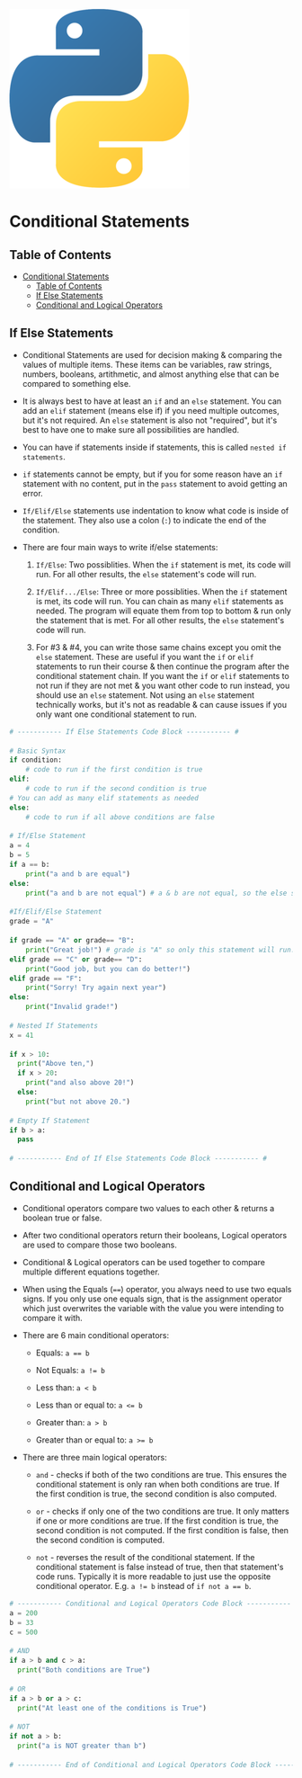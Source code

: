 ![Python Logo](/images/python-logo.png)

# Conditional Statements

## Table of Contents

- [Conditional Statements](#conditional-statements)
  - [Table of Contents](#table-of-contents)
  - [If Else Statements](#if-else-statements)
  - [Conditional and Logical Operators](#conditional-and-logical-operators)

## If Else Statements

- Conditional Statements are used for decision making & comparing the values of multiple items. These items can be variables, raw strings, numbers, booleans, artithmetic, and almost anything else that can be compared to something else.

- It is always best to have at least an `if` and an `else` statement. You can add an `elif` statement (means else if) if you need multiple outcomes, but it's not required. An `else` statement is also not "required", but it's best to have one to make sure all possibilities are handled.

- You can have if statements inside if statements, this is called `nested if statements`.

- `if` statements cannot be empty, but if you for some reason have an `if` statement with no content, put in the `pass` statement to avoid getting an error.

- `If/Elif/Else` statements use indentation to know what code is inside of the statement. They also use a colon (`:`) to indicate the end of the condition.

- There are four main ways to write if/else statements:
  1. `If/Else`: Two possiblities. When the `if` statement is met, its code will run. For all other results, the `else` statement's code will run.

  2. `If/Elif.../Else`: Three or more possiblities. When the `if` statement is met, its code will run. You can chain as many `elif` statements as needed. The program will equate them from top to bottom & run only the statement that is met. For all other results, the `else` statement's code will run.

  3. For #3 & #4, you can write those same chains except you omit the `else` statement. These are useful if you want the `if` or `elif` statements to run their course & then continue the program after the conditional statement chain. If you want the `if` or `elif` statements to not run if they are not met & you want other code to run instead, you should use an `else` statement. Not using an `else` statement technically works, but it's not as readable & can cause issues if you only want one conditional statement to run.

```python
# ----------- If Else Statements Code Block ----------- #

# Basic Syntax
if condition:
    # code to run if the first condition is true
elif:
    # code to run if the second condition is true
# You can add as many elif statements as needed
else:
    # code to run if all above conditions are false

# If/Else Statement
a = 4
b = 5
if a == b:
    print("a and b are equal")
else:
    print("a and b are not equal") # a & b are not equal, so the else statement runs.

#If/Elif/Else Statement
grade = "A"

if grade == "A" or grade== "B":
    print("Great job!") # grade is "A" so only this statement will run.
elif grade == "C" or grade== "D":
    print("Good job, but you can do better!")
elif grade == "F":
    print("Sorry! Try again next year")
else:
    print("Invalid grade!")

# Nested If Statements
x = 41

if x > 10:
  print("Above ten,")
  if x > 20:
    print("and also above 20!")
  else:
    print("but not above 20.")

# Empty If Statement
if b > a:
  pass

# ----------- End of If Else Statements Code Block ----------- #
```

## Conditional and Logical Operators

- Conditional operators compare two values to each other & returns a boolean true or false.

- After two conditional operators return their booleans, Logical operators are used to compare those two booleans.

- Conditional & Logical operators can be used together to compare multiple different equations together.

- When using the Equals (`==`) operator, you always need to use two equals signs. If you only use one equals sign, that is the assignment operator which just overwrites the variable with the value you were intending to compare it with.

- There are 6 main conditional operators:
  
  - Equals: `a == b`
  
  - Not Equals: `a != b`
  
  - Less than: `a < b`
  
  - Less than or equal to: `a <= b`
  
  - Greater than: `a > b`
  
  - Greater than or equal to: `a >= b`

- There are three main logical operators:
  
  - `and` - checks if both of the two conditions are true. This ensures the conditional statement is only ran when both conditions are true. If the first condition is true, the second condition is also computed.
  
  - `or` - checks if only one of the two conditions are true. It only matters if one or more conditions are true. If the first condition is true, the second condition is not computed. If the first condition is false, then the second condition is computed.
  
  - `not` - reverses the result of the conditional statement. If the conditional statement is false instead of true, then that statement's code runs. Typically it is more readable to just use the opposite conditional operator. E.g. `a != b` instead of `if not a == b`.

```python
# ----------- Conditional and Logical Operators Code Block ----------- #
a = 200
b = 33
c = 500

# AND
if a > b and c > a:
  print("Both conditions are True")

# OR
if a > b or a > c:
  print("At least one of the conditions is True")

# NOT
if not a > b:
  print("a is NOT greater than b")

# ----------- End of Conditional and Logical Operators Code Block ----------- #
```

